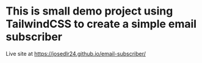 # This is small demo project using TailwindCSS to create a simple email subscriber
Live site at https://josedlr24.github.io/email-subscriber/